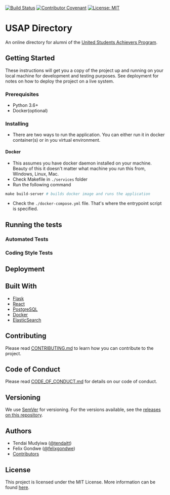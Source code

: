 [![Build Status](https://travis-ci.org/USAP-Codes/usap-directory.svg?branch=master)](https://travis-ci.org/USAP-Codes/usap-directory) [![Contributor Covenant](https://img.shields.io/badge/Contributor%20Covenant-v2.0%20adopted-ff69b4.svg)](code-of-conduct.md) [![License: MIT](https://img.shields.io/badge/License-MIT-yellow.svg)](https://opensource.org/licenses/MIT)

# USAP Directory

An online directory for alumni of the [United Students Achievers Program](http://www.edmattersafrica.org/united-students-achievers-program/).

## Getting Started

These instructions will get you a copy of the project up and running on your local machine for development and testing purposes. See deployment for notes on how to deploy the project on a live system.

### Prerequisites

- Python 3.6+
- Docker(optional)

### Installing

- There are two ways to run the application. You can either run it in docker container(s) or in you virtual environment.

#### Docker

- This assumes you have docker daemon installed on your machine. Beauty of this it doesn't matter what machine you run this from, Windows, Linux, Mac.
- Check Makefile in ```./services``` folder
- Run the following command

``` makefile
make build-server # builds docker image and runs the application
```

- Check the ```./docker-compose.yml``` file. That's where the entrypoint script is specified.

## Running the tests

### Automated Tests

### Coding Style Tests

## Deployment

## Built With

* [Flask](https://palletsprojects.com/p/flask/)
* [React](https://reactjs.org/)
* [PostgreSQL](https://www.postgresql.org/)
* [Docker](https://www.docker.com/)
* [ElasticSearch](https://www.elastic.co/products/elasticsearch)

## Contributing

Please read [CONTRIBUTING.md](CONTRIBUTING.md) to learn how you can contribute to the project.

## Code of Conduct

Please read [CODE_OF_CONDUCT.md](CODE_OF_CONDUCT.md) for details on our code of conduct.

## Versioning

We use [SemVer](http://semver.org/) for versioning. For the versions available, see the [releases on this repository](https://github.com/USAP-Codes/usap-directory/releases).

## Authors

* Tendai Mudyiwa ([@tendaitt](https://github.com/tendaitt))
* Felix Gondwe ([@felixgondwe](https://github.com/felixgondwe))
* [Contributors](https://github.com/USAP-Codes/usap-directory/graphs/contributors)

## License

This project is licensed under the MIT License. More information can be found [here](LICENSE).
